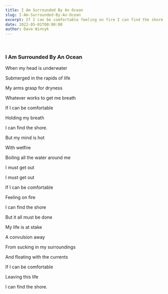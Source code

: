 ```yaml
---
title: I Am Surrounded By An Ocean
slug: I-Am-Surrounded-By-An-Ocean
excerpt: If I can be comfortable feeling on fire I can find the shore 
date: 2022-05-01T00:00:00
author: Dave Winnyk 
---
```

<br>

### I Am Surrounded By An Ocean

When my head  is underwater

Submerged in the rapids of life

My arms grasp for dryness 

Whatever works to get me breath
<br>

If I can be comfortable 

Holding my breath 

I can find the shore. 
<br>

But my mind is hot 

With wetfire 

Boiling all the water around me 

I must get out 

I must get out 
<br>

If I can be comfortable 

Feeling on fire 

I can find the shore 
<br>

But it all must be done

My life is at stake 

A convulsion away

From sucking in my surroundings 

And floating with the currents 
<br>

If I can be comfortable 

Leaving this life

I can find the shore. 